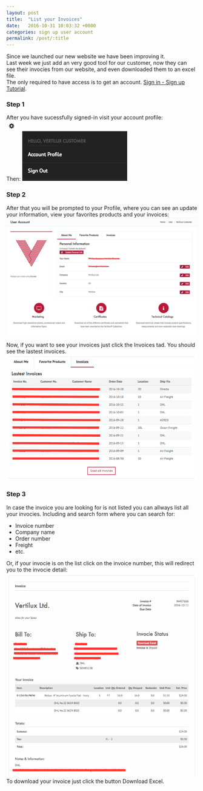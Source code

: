 ```yaml
---
layout: post
title:  "List your Invoices"
date:   2016-10-31 10:03:32 +0000
categories: sign up user account
permalink: /post/:title
---
```

Since we launched our new website we have been improving it.   
Last week we just add an very good tool for our customer, now they can see their invocies from our website, and even downloaded them to an excel file.    
The only required to have access is to get an account. [Sign in - Sign up Tutorial](/post/how-to-sign-up).   

### Step 1
After you have sucessfully signed-in visit your account profile:   
![Cog - Top Right](/assets/images/posts/cog.png)   
Then:
![Acount Profile Link](/assets/images/posts/account_profile_link.png)   

### Step 2
After that you will be prompted to your Profile, where you can see an update your information, view your favorites products and your invoices:   
![Acount Profile](/assets/images/posts/profile.png)   

Now, if you want to see your invoices just click the Invoices tad. You should see the lastest invoices.   
![Invoices Profiel](/assets/images/posts/profile_invocie.png)   

### Step 3
In case the invoice you are looking for is not listed you can allways list all your invocies. Including and search form where you can search for:   
- Invoice number
- Company name
- Order number
- Freight
- etc.   

Or, if your invocie is on the list click on the invoice number, this will redirect you to the invocie detail:   
![Invoice Details](/assets/images/posts/invoice_detail.png)   
To download your invoice just click the button Download Excel.
